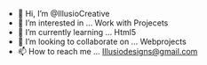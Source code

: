 - 👋 Hi, I’m @IllusioCreative
- 👀 I’m interested in ... Work with Projecets
- 🌱 I’m currently learning ... Html5
- 💞️ I’m looking to collaborate on ... Webprojects
- 📫 How to reach me ... Illusiodesigns@gmail.com

<!---
IllusioCreative/IllusioCreative is a ✨ special ✨ repository because its `README.md` (this file) appears on your GitHub profile.
You can click the Preview link to take a look at your changes.
--->
